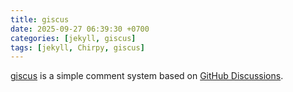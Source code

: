 ```yaml
---
title: giscus
date: 2025-09-27 06:39:30 +0700
categories: [jekyll, giscus]
tags: [jekyll, Chirpy, giscus]
---
```


[giscus](https://giscus.app) is a simple comment system based on [GitHub Discussions](https://docs.github.com/en/discussions).
